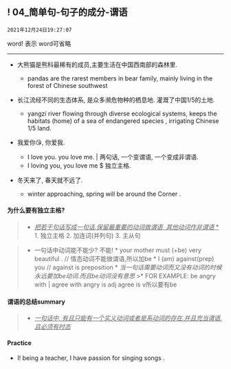 

! 04_简单句-句子的成分-谓语
---

`2021年12月24日19:27:07`

<p>word! 表示 word可省略</p>

---
* 大熊猫是熊科最稀有的成员,主要生活在中国西南部的森林里.
  * pandas  are the rarest members in bear family, mainly living in the forest of Chinese southwest 

* 长江流经不同的生态体系, 是众多濒危物种的栖息地. 灌溉了中国1/5的土地.
  * yangzi river flowing through diverse ecological systems, keeps the habitats (home) of a sea of endangered species , irrigating Chinese 1/5 land.

* 我爱你😘, 你爱我.
  * I love you.  you love me. | 两句话, 一个变谓语, 一个变成非谓语.
  *   I loving you, you love me   $  独立主格.
  
* 冬天来了, 春天就不远了.
  * winter approaching, spring will be around the Corner .
    
####  为什么要有独立主格?

> * <u>*把若干句话写成一句话.保留最重要的动词做谓语, 其他动词作非谓语* *</u>
    1. 独立主格
    2. 加连词(并列句)
    3. 主从句

>* 一句话中动词能不能少? 不能!
    * your mother must (+be) very beautiful . // 情态动词不能做谓语,所以加be
    * I (am) against(prep) you // against is preposition
    * *当一句话需要动词而又没有动词的时候永远要加be动词.而且be动词没有意思*
    >* FOR EXAMPLE: be angry with  | agree with      angry is adj agree is v所以要有be

#### 谓语的总结summary 
> * <u>*一句话中, 有且只能有一个实义动词或者是系动词的存在.并且充当谓语.且必须有时态*</u>


#### Practice 

* I! being a teacher, I have passion for singing songs .



 



